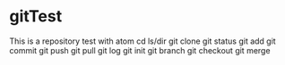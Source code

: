 # gitTest
This is a repository test with atom
cd
ls/dir
git clone 
git status
git add
git commit
git push
git pull
git log
git init
git branch
git checkout
git merge
